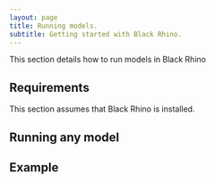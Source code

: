 ```yaml
---
layout: page
title: Running models.
subtitle: Getting started with Black Rhino.
---
```


This section details how to run models in Black Rhino

## Requirements
This section assumes that Black Rhino is installed. 

## Running any model

## Example
